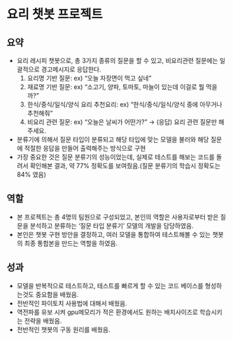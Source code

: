 # 요리 챗봇 프로젝트

## 요약
- 요리 레시피 챗봇으로, 총 3가지 종류의 질문을 할 수 있고, 비요리관련 질문에는 일괄적으로 경고메시지로 응답한다.
    1. 요리명 기반 질문:  ex) “오늘 자장면이 먹고 싶네”
    2. 재료명 기반 질문:  ex) “소고기, 양파, 토마토, 마늘이 있는데 이걸로 뭘 먹을까?”
    3. 한식/중식/일식/양식 요리 추천요리:  ex) “한식/중식/일식/양식 중에 아무거나 추천해줘”
    4. 비요리 관련 질문:  ex)  “오늘은 날씨가 어떤가?” → (응답) 요리 관련 질문만 해주세요.
- 분류기에 의해서 질문 타입이 분류되고 해당 타입에 맞는 모델을 불러와 해당 질문에 적절한 응답을 만들어 출력해주는 방식으로 구현
- 가장 중요한 것은 질문 분류기의 성능이었는데, 실제로 테스트를 해보는 코드를 돌려서 확인해본 결과, 약 77% 정확도를 보여줬음.(질문 분류기의 학습시 정확도는 84% 였음)

## 역할
- 본 프로젝트는 총 4명의 팀원으로 구성되었고, 본인의 역할은 사용자로부터 받은 질문을 분석하고 분류하는 ‘질문 타입 분류기’ 모델의 개발을 담당하였음.
- 본인은 챗봇 구현 방안을 결정하고, 여러 모델을 통합하여 테스트해볼 수 있는 챗봇의 최종 통합본을 만드는 역할을 하였음.

## 성과
- 모델을 반복적으로 테스트하고, 테스트를 빠르게 할 수 있는 코드 베이스를 형성하는것도 중요함을 배웠음.
- 전반적인 파이토치 사용법에 대해서 배웠음.
- 역전파를 유보 시켜 gpu메모리가 적은 환경에서도 원하는 배치사이즈로 학습시키는 전략을 배웠음.
- 전반적인 챗봇의 구동 원리를 배웠음.


